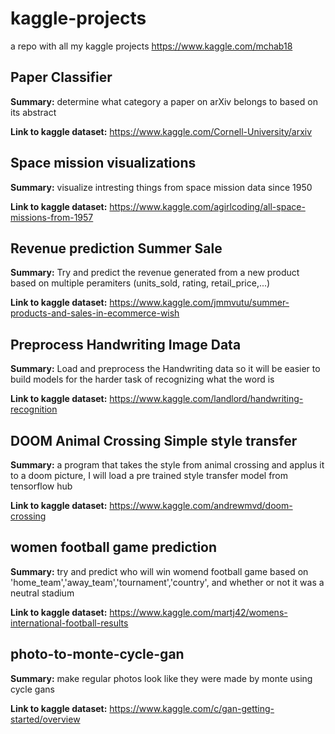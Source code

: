 # kaggle-projects
a repo with all my kaggle projects https://www.kaggle.com/mchab18

## Paper Classifier
**Summary:** determine what category a paper on arXiv belongs to based on its abstract 

**Link to kaggle dataset:** https://www.kaggle.com/Cornell-University/arxiv

## Space mission visualizations
**Summary:** visualize intresting things from space mission data since 1950

**Link to kaggle dataset:** https://www.kaggle.com/agirlcoding/all-space-missions-from-1957

## Revenue prediction Summer Sale
**Summary:** Try and predict the revenue generated from a new product based on multiple peramiters (units_sold, rating, retail_price,...)

**Link to kaggle dataset:** https://www.kaggle.com/jmmvutu/summer-products-and-sales-in-ecommerce-wish

## Preprocess Handwriting Image Data
**Summary:** Load and preprocess the Handwriting data so it will be easier to build models for the harder task of recognizing what the word is

**Link to kaggle dataset:**  https://www.kaggle.com/landlord/handwriting-recognition

## DOOM Animal Crossing Simple style transfer
**Summary:** a program that takes the style from animal crossing and applus it to a doom picture, I will load a pre trained style transfer model from tensorflow hub

**Link to kaggle dataset:** https://www.kaggle.com/andrewmvd/doom-crossing

## women football game prediction
**Summary:** try and predict who will win womend football game based on 'home_team','away_team','tournament','country', and whether or not it was a neutral stadium 

**Link to kaggle dataset:** https://www.kaggle.com/martj42/womens-international-football-results

## photo-to-monte-cycle-gan
**Summary:** make regular photos look like they were made by monte using cycle gans

**Link to kaggle dataset:** https://www.kaggle.com/c/gan-getting-started/overview



